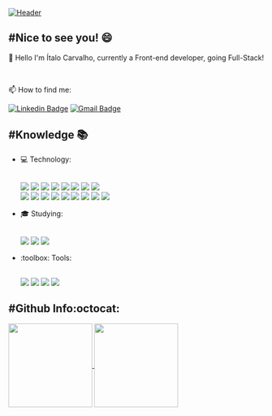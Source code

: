 [![Header](https://raw.githubusercontent.com/ifaithfrost/ifaithfrost/master/Github%20Header.jpg)](https://personal-website-ifaithfrost.firebaseapp.com/)

## #Nice to see you! 😄

  👋 Hello I'm Ítalo Carvalho, currently a Front-end developer, going Full-Stack!
  
  </br>

  📫 How to find me:
  
[![Linkedin Badge](https://img.shields.io/badge/LinkedIn-0077B5?style=for-the-badge&logo=linkedin&logoColor=white&link=https://www.linkedin.com/in/%C3%ADtalo-carvalho-994687155)](www.linkedin.com/in/italo-carvalho-iff)
[![Gmail Badge](https://img.shields.io/badge/Gmail-D14836?style=for-the-badge&logo=gmail&logoColor=white&link=contact.italo.carvalho@gmail.com)](mailto:contact.italo.carvalho@gmail.com)

## #Knowledge 📚
<ul>  
  <li> 💻 Technology:</li>
  <br/>
  <p align="left">
      <img src="https://img.shields.io/badge/HTML5-E34F26?style=for-the-badge&logo=html5&logoColor=white">
      <img src="https://img.shields.io/badge/CSS3-1572B6?style=for-the-badge&logo=css3&logoColor=white">
      <img src="https://img.shields.io/badge/Sass-C76494?style=for-the-badge&logo=sass&logoColor=white">
      <img src="https://img.shields.io/badge/TypeScript-007ACC?style=for-the-badge&logo=typescript&logoColor=white">
      <img src="https://img.shields.io/badge/JavaScript-F7DF1E?style=for-the-badge&logo=javascript&logoColor=black">
      <img src="https://img.shields.io/badge/Node.Js-7FC728?style=for-the-badge&logo=node.js&logoColor=ffffff">
      <img src="https://img.shields.io/badge/Express.js-000000?style=for-the-badge&logo=express&logoColor=white">
      <img src="https://img.shields.io/badge/firebase-ffca28?style=for-the-badge&logo=firebase&logoColor=white">
      <br>
      <img src="https://img.shields.io/badge/React-20232A?style=for-the-badge&logo=react&logoColor=61DAFB">
      <img src="https://img.shields.io/badge/React_Native-20232A?style=for-the-badge&logo=react&logoColor=61DAFB">
      <img src="https://img.shields.io/badge/Next-E1E2E7?style=for-the-badge&logo=next.js&logoColor=000000">
      <img src="https://img.shields.io/badge/Redux-593D88?style=for-the-badge&logo=redux&logoColor=white">
      <img src="https://img.shields.io/badge/Jest-944058?style=for-the-badge&logo=jest&logoColor=ffffff">
      <img src="https://img.shields.io/badge/PostgreSQL-316192?style=for-the-badge&logo=postgresql&logoColor=white">
      <img src="https://img.shields.io/badge/SQLite-07405E?style=for-the-badge&logo=sqlite&logoColor=white">
      <img src="https://img.shields.io/badge/Material--UI-0081CB?style=for-the-badge&logo=material-ui&logoColor=white">
      <img src="https://img.shields.io/badge/jQuery-0769AD?style=for-the-badge&logo=jquery&logoColor=white">
  </p>
  
  <li> 🎓 Studying:</li>
  <br/>
  <p align="left">
      <img src="https://img.shields.io/badge/Docker-2CA5E0?style=for-the-badge&logo=docker&logoColor=white">
      <img src="https://img.shields.io/badge/Java-EF2623?style=for-the-badge&logo=java&logoColor=ffffff">
      <img src="https://img.shields.io/badge/spring-6AAD3D?style=for-the-badge&logo=spring&logoColor=ffffff">
  </p>
  
  <li>:toolbox: Tools:</li>
  <br/>
  <p align="left">
    <img src="https://img.shields.io/badge/Visual_Studio_Code-0078D4?style=for-the-badge&logo=visual%20studio%20code&logoColor=white">
    <img src="https://img.shields.io/badge/Yarn-2B8AB5?style=for-the-badge&logo=yarn&logoColor=white">
    <img src="https://img.shields.io/badge/npm-CB3837?style=for-the-badge&logo=npm&logoColor=white">
    <img src="https://img.shields.io/badge/Git-F05032?style=for-the-badge&logo=git&logoColor=white">
  </p>
</ul>

## #Github Info:octocat:
<p align="start">
  <a href="https://github.com/Pedrolustosa/github-readme-stats">
    <img
      align="center"
      height="165"
      src="https://github-readme-stats.vercel.app/api?username=ifaithfrost&count_private=true&show_icons=true&custom_title=Github%20Status&hide=issues&theme=dark"
    />
  </a>
  <a href="https://github.com/ifaithfrost/github-readme-stats">
    <img
      align="center"
      height="165"
      src="https://github-readme-stats.vercel.app/api/top-langs/?username=ifaithfrost&&layout=compact&theme=dark"
    />
  </a>
</p>

